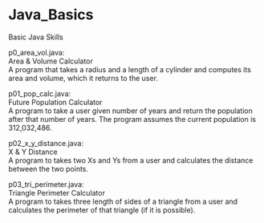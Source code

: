 # Java_Basics
Basic Java Skills

p0_area_vol.java:<br>
Area & Volume Calculator<br>
A program that takes a radius and a length of a cylinder and computes its area and volume, which
it returns to the user.

p01_pop_calc.java:<br>
Future Population Calculator<br>
A program to take a user given number of years and return the population after that number of years.
The program assumes the current population is 312,032,486.

p02_x_y_distance.java:<br>
X & Y Distance<br>
A program to takes two Xs and Ys from a user and calculates the distance between the two points.

p03_tri_perimeter.java:<br>
Triangle Perimeter Calculator<br>
A program to takes three length of sides of a triangle from a user and calculates the perimeter of that
triangle (if it is possible).